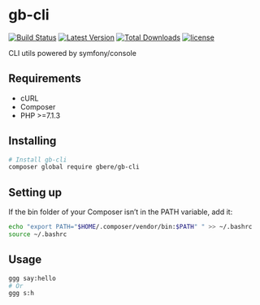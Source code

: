 gb-cli
======

[![Build Status](https://img.shields.io/travis/gbere/gb-cli/master.svg?longCache=true&style=for-the-badge)](https://travis-ci.org/gbere/gb-cli)
[![Latest Version](https://img.shields.io/github/release/gbere/gb-cli.svg?longCache=true&style=for-the-badge)](https://github.com/gbere/gb-cli/releases)
[![Total Downloads](https://img.shields.io/packagist/dt/gbere/gb-cli.svg?longCache=true&style=for-the-badge)](https://packagist.org/packages/gbere/gb-cli)
[![license](https://img.shields.io/github/license/mashape/apistatus.svg?longCache=true&style=for-the-badge)](https://en.wikipedia.org/wiki/MIT_License)

CLI utils powered by symfony/console

## Requirements

- cURL
- Composer
- PHP >=7.1.3

## Installing

```bash
# Install gb-cli
composer global require gbere/gb-cli
```

## Setting up

If the bin folder of your Composer isn’t in the PATH variable, add it:

```bash
echo "export PATH="$HOME/.composer/vendor/bin:$PATH" " >> ~/.bashrc
source ~/.bashrc
```

## Usage

```bash
ggg say:hello
# Or
ggg s:h
```
